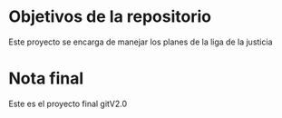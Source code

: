 # Objetivos de la repositorio

Este proyecto se encarga de manejar los planes de la liga de la justicia

# Nota final

 Este es el proyecto final gitV2.0
